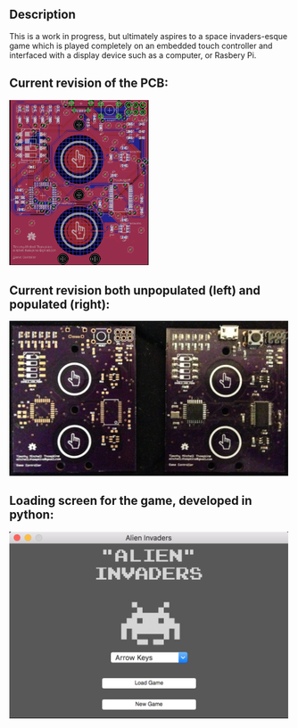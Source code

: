 ## Description

This is a work in progress, but ultimately aspires to a space invaders-esque game which is played completely on an embedded touch controller and interfaced with a display device such as a computer, or Rasbery Pi.

## Current revision of the PCB:

<img src="Pictures/Eagle_PCB.png" width="250">

## Current revision both unpopulated (left) and populated (right):

<img src="Pictures/Unpopulated_and_Populated_PCB.jpeg" width="500">

## Loading screen for the game, developed in python:

<img src="Pictures/Game_Load_Screen.png" width="500">
